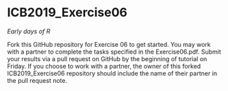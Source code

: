 # ICB2019_Exercise06
*Early days of R*

Fork this GitHub repository for Exercise 06 to get started. You may work with a partner to complete the tasks specified in the Exercise06.pdf. Submit your results via a pull request on GitHub by the beginning of tutorial on Friday. If you choose to work with a partner, the owner of this forked ICB2019_Exercise06 repository should include the name of their partner in the pull request note.
